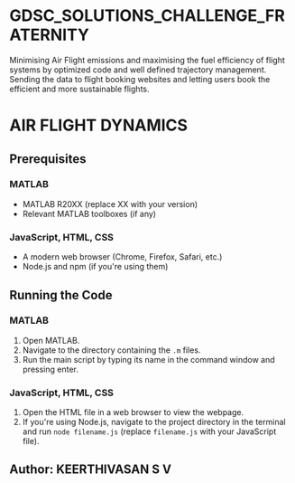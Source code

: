 # GDSC_SOLUTIONS_CHALLENGE_FRATERNITY
Minimising Air Flight emissions and maximising the fuel efficiency of flight systems by optimized code and well defined trajectory management. Sending the data to flight booking websites and letting users book the efficient and more sustainable flights.
# AIR FLIGHT DYNAMICS 

## Prerequisites

### MATLAB
- MATLAB R20XX (replace XX with your version)
- Relevant MATLAB toolboxes (if any)

### JavaScript, HTML, CSS
- A modern web browser (Chrome, Firefox, Safari, etc.)
- Node.js and npm (if you're using them)

## Running the Code

### MATLAB
1. Open MATLAB.
2. Navigate to the directory containing the `.m` files.
3. Run the main script by typing its name in the command window and pressing enter.

### JavaScript, HTML, CSS
1. Open the HTML file in a web browser to view the webpage.
2. If you're using Node.js, navigate to the project directory in the terminal and run `node filename.js` (replace `filename.js` with your JavaScript file).

## Author: KEERTHIVASAN S V


